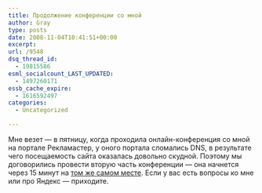 ```yaml
---
title: Продолжение конференции со мной
author: Gray
type: posts
date: 2008-11-04T10:41:51+00:00
excerpt:
url: /9548
dsq_thread_id:
  - 19815586
esml_socialcount_LAST_UPDATED:
  - 1497260171
essb_cache_expire:
  - 1616592497
categories:
  - Uncategorized

---
```








Мне везет &#8212; в пятницу, когда проходила онлайн-конференция со мной на портале Рекламастер, у оного портала сломались DNS, в результате чего посещаемость сайта оказалась довольно скудной. Поэтому мы договорились провести вторую часть конференции &#8212; она начнется через 15 минут на [том же самом месте][1]. Если у вас есть вопросы ко мне или про Яндекс &#8212; приходите.

 [1]: http://reklamaster.com/epic_events/id/10594/index.html
